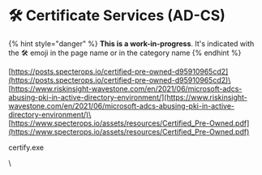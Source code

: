 # 🛠️ Certificate Services (AD-CS)



{% hint style="danger" %}
**This is a work-in-progress**. It's indicated with the 🛠️ emoji in the page name or in the category name
{% endhint %}

[https://posts.specterops.io/certified-pre-owned-d95910965cd2](https://posts.specterops.io/certified-pre-owned-d95910965cd2)\
[https://www.riskinsight-wavestone.com/en/2021/06/microsoft-adcs-abusing-pki-in-active-directory-environment/](https://www.riskinsight-wavestone.com/en/2021/06/microsoft-adcs-abusing-pki-in-active-directory-environment/)\
[https://www.specterops.io/assets/resources/Certified_Pre-Owned.pdf](https://www.specterops.io/assets/resources/Certified_Pre-Owned.pdf)

certify.exe

\
